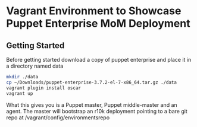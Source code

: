 # Vagrant Environment to Showcase Puppet Enterprise MoM Deployment

## Getting Started

Before getting started download a copy of puppet enterprise and place it in a directory named data

```bash
mkdir ./data
cp ~/Downloads/puppet-enterprise-3.7.2-el-7-x86_64.tar.gz ./data
vagrant plugin install oscar
vagrant up
```

What this gives you is a Puppet master, Puppet middle-master and an agent.
The master will bootstrap an r10k deployment pointing to a bare git repo at /vagrant/config/environmentsrepo
